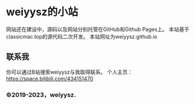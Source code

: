 # weiyysz的小站
网站还在建设中，源码以及网站分别托管在GitHub和Github Pages上。
本站基于classicmac.top的源代码二次开发。
本站网址为weiyysz.github.io
## 联系我
你可以通过B站搜索weiyysz与我取得联系。
个人主页：https://space.bilibili.com/434151470
### ©2019-2023，weiyysz.

